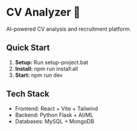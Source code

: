 # CV Analyzer 🚀

AI-powered CV analysis and recruitment platform.

## Quick Start

1. **Setup:** Run setup-project.bat
2. **Install:** npm run install:all  
3. **Start:** npm run dev

## Tech Stack
- Frontend: React + Vite + Tailwind
- Backend: Python Flask + AI/ML
- Databases: MySQL + MongoDB
